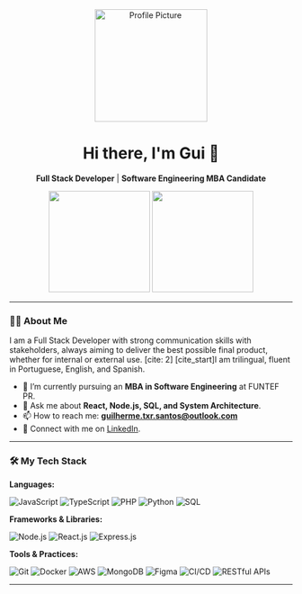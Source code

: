 <div align="center">
  <img src="https://staticctf.ubisoft.com/J3yJr34U2pZ2Ieem48Dwy9uqj5PNUQTn/7m7WjqPuogiY8g3o7kypIF/6487b3e35f7ad57a99f3c013b0f2d445/wrench_thumb_310362.jpg" width="200px" alt="Profile Picture"/>
  <h1>Hi there, I'm Gui 👋</h1>
  <p>
    <strong>Full Stack Developer</strong> | <strong>Software Engineering MBA Candidate</strong> 
  </p>
  <img height="180em" src="https://github-readme-stats.vercel.app/api?username=guiteixeira-io&show_icons=true&theme=dracula&include_all_commits=true&count_private=true"/>
  <img height="180em" src="https://github-readme-stats.vercel.app/api/top-langs/?username=guiteixeira-io&layout=compact&langs_count=7&theme=dracula"/>
</div>

---

### 👨‍💻 About Me

I am a Full Stack Developer with strong communication skills with stakeholders, always aiming to deliver the best possible final product, whether for internal or external use. [cite: 2] [cite_start]I am trilingual, fluent in Portuguese, English, and Spanish. 

- 🔭 I’m currently pursuing an **MBA in Software Engineering** at FUNTEF PR. 
- 💬 Ask me about **React, Node.js, SQL, and System Architecture**.
- 📫 How to reach me: **guilherme.txr.santos@outlook.com** 
- 💼 Connect with me on [LinkedIn](https://linkedin.com/in/guilhermeteixeira-santos). 

---

### 🛠️ My Tech Stack

**Languages:**
<p>
  <img alt="JavaScript" src="https://img.shields.io/badge/JavaScript-F7DF1E?style=for-the-badge&logo=javascript&logoColor=black"/> 
  <img alt="TypeScript" src="https://img.shields.io/badge/TypeScript-3178C6?style=for-the-badge&logo=typescript&logoColor=white"/> 
  <img alt="PHP" src="https://img.shields.io/badge/PHP-777BB4?style=for-the-badge&logo=php&logoColor=white"/> 
  <img alt="Python" src="https://img.shields.io/badge/Python-3776AB?style=for-the-badge&logo=python&logoColor=white"/> 
  <img alt="SQL" src="https://img.shields.io/badge/SQL-4479A1?style=for-the-badge&logo=postgresql&logoColor=white"/> 
</p>

**Frameworks & Libraries:**
<p>
  <img alt="Node.js" src="https://img.shields.io/badge/Node.js-339933?style=for-the-badge&logo=nodedotjs&logoColor=white"/> 
  <img alt="React.js" src="https://img.shields.io/badge/React-61DAFB?style=for-the-badge&logo=react&logoColor=black"/> 
  <img alt="Express.js" src="https://img.shields.io/badge/Express.js-000000?style=for-the-badge&logo=express&logoColor=white"/> 
</p>

**Tools & Practices:**
<p>
  <img alt="Git" src="https://img.shields.io/badge/Git-F05032?style=for-the-badge&logo=git&logoColor=white"/> 
  <img alt="Docker" src="https://img.shields.io/badge/Docker-2496ED?style=for-the-badge&logo=docker&logoColor=white"/> 
  <img alt="AWS" src="https://img.shields.io/badge/AWS-232F3E?style=for-the-badge&logo=amazonaws&logoColor=white"/> 
  <img alt="MongoDB" src="https://img.shields.io/badge/MongoDB-47A248?style=for-the-badge&logo=mongodb&logoColor=white"/> 
  <img alt="Figma" src="https://img.shields.io/badge/Figma-F24E1E?style=for-the-badge&logo=figma&logoColor=white"/> 
  <img alt="CI/CD" src="https://img.shields.io/badge/CI/CD-000000?style=for-the-badge&logo=githubactions&logoColor=white"/> 
  <img alt="RESTful APIs" src="https://img.shields.io/badge/REST-0277BD?style=for-the-badge&logo=swagger&logoColor=white"/>
</p>

---
